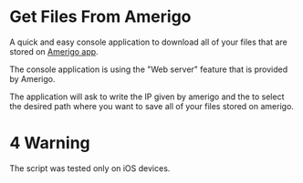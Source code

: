 # Get Files From Amerigo

A quick and easy console application to download all of your files that are stored on [Amerigo app](https://www.amerigo-app.com/).

The console application is using the "Web server" feature that is provided by Amerigo.

The application will ask to write the IP given by amerigo and the to select the desired path where you want to save all of your files stored on amerigo.

# 4 Warning

The script was tested only on iOS devices.